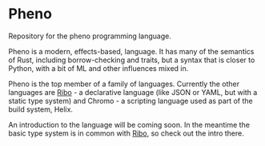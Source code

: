 # Pheno
Repository for the pheno programming language.

Pheno is a modern, effects-based, language.
It has many of the semantics of Rust, including borrow-checking and traits, but a syntax that is closer to Python, with a bit of ML and other influences mixed in.

Pheno is the top member of a family of languages. Currently the other languages are [Ribo](ribo-lang.org) - a declarative language (like JSON or YAML, but with a static type system) and Chromo - a scripting language used as part of the build system, Helix.

An introduction to the language will be coming soon. In the meantime the basic type system is in common with [Ribo](ribo-lang.org), so check out the intro there.
